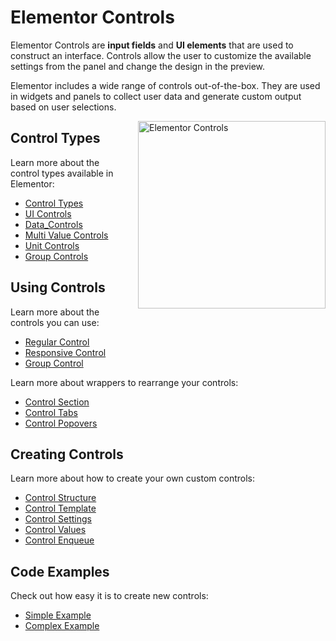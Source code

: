 # Elementor Controls

<Badge type="tip" vertical="top" text="Elementor Core" /> <Badge type="warning" vertical="top" text="Advanced" />

Elementor Controls are **input fields** and **UI elements** that are used to construct an interface. Controls allow the user to customize the available settings from the panel and change the design in the preview.

Elementor includes a wide range of controls out-of-the-box. They are used in widgets and panels to collect user data and generate custom output based on user selections.

<img :src="$withBase('/assets/img/elementor-controls.png')" alt="Elementor Controls" style="float: right; width: 300px; margin-left: 20px; margin-bottom: 20px;">

## Control Types

Learn more about the control types available in Elementor:

* [Control Types](./controls/control-types)
* [UI Controls](./controls/ui-controls)
* [Data_Controls](./controls/data-controls)
* [Multi Value Controls](./controls/multi-value-controls)
* [Unit Controls](./controls/unit-controls)
* [Group Controls](./controls/group-controls)

## Using Controls

Learn more about the controls you can use:

* [Regular Control](./controls/regular-control)
* [Responsive Control](./controls/responsive-control)
* [Group Control](./controls/group-control)

Learn more about wrappers to rearrange your controls:

* [Control Section](./controls/control-section)
* [Control Tabs](./controls/control-tabs)
* [Control Popovers](./controls/control-popovers)

## Creating Controls

Learn more about how to create your own custom controls:

* [Control Structure](./controls/control-structure)
* [Control Template](./controls/control-template)
* [Control Settings](./controls/control-settings)
* [Control Values](./controls/control-values)
* [Control Enqueue](./controls/control-enqueue)

## Code Examples

Check out how easy it is to create new controls:

* [Simple Example](./controls/simple-example)
* [Complex Example](./controls/complex-example)
